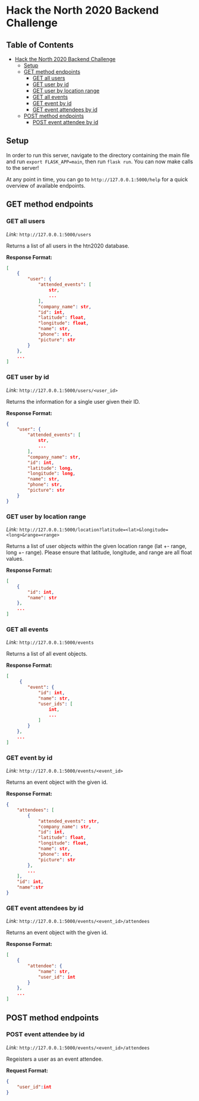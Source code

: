 # Hack the North 2020 Backend Challenge

## Table of Contents
 * [Hack the North 2020 Backend Challenge](#hack-the-north-2020-backend-challenge)
      * [Setup](#setup)
      * [GET method endpoints](#get-method-endpoints)
         * [GET all users](#get-all-users)
         * [GET user by id](#get-user-by-id)
         * [GET user by location range](#get-user-by-location-range)
         * [GET all events](#get-all-events)
         * [GET event by id](#get-event-by-id)
         * [GET event attendees by id](#get-event-attendees-by-id)
      * [POST method endpoints](#post-method-endpoints)
         * [POST event attendee by id](#post-event-attendee-by-id)

## Setup
In order to run this server, navigate to the directory containing the main file and run
`export FLASK_APP=main`, then run `flask run`. You can now make calls to the server!

At any point in time, you can go to `http://127.0.0.1:5000/help` for a quick overview of
available endpoints.

## GET method endpoints

### GET all users
*Link:* `http://127.0.0.1:5000/users`

Returns a list of all users in the htn2020 database.

**Response Format:**
```json
[
    {
        "user": {
            "attended_events": [
                str,
                ...
            ],
            "company_name": str,
            "id": int,
            "latitude": float,
            "longitude": float,
            "name": str,
            "phone": str,
            "picture": str
        }
    },
    ...
]
```

### GET user by id
*Link:* `http://127.0.0.1:5000/users/<user_id>`

Returns the information for a single user given their ID.

**Response Format:**
```json
{
    "user": {
        "attended_events": [
            str,
            ...
        ],
        "company_name": str,
        "id": int,
        "latitude": long,
        "longitude": long,
        "name": str,
        "phone": str,
        "picture": str
    }
}
```

### GET user by location range
*Link:* `http://127.0.0.1:5000/location?latitude=<lat>&longitude=<long>&range=<range>`

Returns a list of user objects within the given location range (lat +- range, long +- range).
Please ensure that latitude, longitude, and range are all float values.

**Response Format:**
```json
[
    {
        "id": int,
        "name": str
    },
    ...
]
```

### GET all events
*Link:* `http://127.0.0.1:5000/events`

Returns a list of all event objects.

**Response Format:**
```json
[
     {
        "event": {
            "id": int,
            "name": str,
            "user_ids": [
                int,
                ...
            ]
        }
    },
    ...
]
```

### GET event by id
*Link:* `http://127.0.0.1:5000/events/<event_id>`

Returns an event object with the given id.

**Response Format:**
```json
{
    "attendees": [
        {
            "attended_events": str,
            "company_name": str,
            "id": int,
            "latitude": float,
            "longitude": float,
            "name": str,
            "phone": str,
            "picture": str
        },
        ...
    ],
    "id": int,
    "name":str
}
```

### GET event attendees by id
*Link:* `http://127.0.0.1:5000/events/<event_id>/attendees`

Returns an event object with the given id.

**Response Format:**
```json
[
    {
        "attendee": {
            "name": str,
            "user_id": int
        }
    },
    ...
]
```

## POST method endpoints

### POST event attendee by id
*Link:* `http://127.0.0.1:5000/events/<event_id>/attendees`

Regeisters a user as an event attendee.

**Request Format:**
```json
{
    "user_id":int
}
```